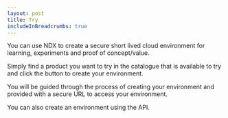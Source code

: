 ```yaml
---
layout: post
title: Try
includeInBreadcrumbs: true
---
```


You can use NDX to create a secure short lived cloud environment for learning, experiments and proof of concept/value.

Simply find a product you want to try in the catalogue that is available to try and click the button to create your environment.

You will be guided through the process of creating your environment and provided with a secure URL to access your environment.

You can also create an environment using the API.
